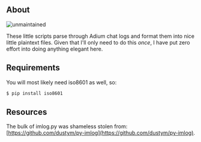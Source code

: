 ## About

![unmaintained](http://img.shields.io/badge/status-unmaintained-red.png)

These little scripts parse through Adium chat logs and format them into nice
little plaintext files. Given that I'll only need to do this *once*, I have put
zero effort into doing anything elegant here.

## Requirements

You will most likely need iso8601 as well, so:

```bash
$ pip install iso8601
```

## Resources

The bulk of imlog.py was shameless stolen from: [https://github.com/dustym/py-imlog](https://github.com/dustym/py-imlog).
